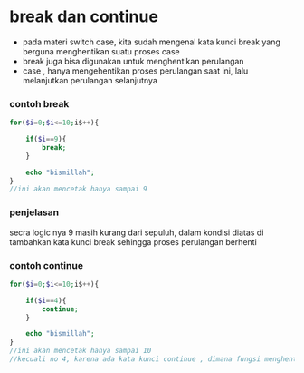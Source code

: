 # break dan continue


* pada materi switch case, kita sudah mengenal kata kunci break yang berguna menghentikan suatu proses case
* break juga bisa digunakan untuk menghentikan perulangan 
* case , hanya mengehentikan proses perulangan saat ini, lalu melanjutkan perulangan selanjutnya


### contoh break

```php
for($i=0;$i<=10;i$++){

    if($i==9){
        break;
    }

    echo "bismillah";
}
//ini akan mencetak hanya sampai 9
```
### penjelasan
secra logic nya 9 masih kurang dari sepuluh, dalam kondisi diatas di tambahkan kata kunci break sehingga proses perulangan berhenti


### contoh continue


```php
for($i=0;$i<=10;i$++){

    if($i==4){
        continue;
    }

    echo "bismillah";
}
//ini akan mencetak hanya sampai 10
//kecuali no 4, karena ada kata kunci continue , dimana fungsi menghentikan proses perulangan saat ini, dan melanjutkan ke perulangan selanjutnya
```